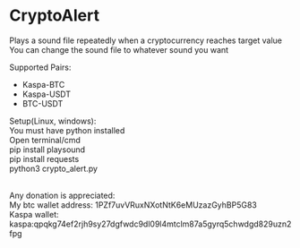# CryptoAlert
Plays a sound file repeatedly when a cryptocurrency reaches target value<br />
You can change the sound file to whatever sound you want

Supported Pairs:
- Kaspa-BTC
- Kaspa-USDT
- BTC-USDT


Setup(Linux, windows):<br />
You must have python installed<br />
Open terminal/cmd<br />
pip install playsound<br />
pip install requests<br />
python3 crypto_alert.py<br /><br />



Any donation is appreciated:<br />
My btc wallet address: 1PZf7uvVRuxNXotNtK6eMUzazGyhBP5G83<br />
Kaspa wallet: kaspa:qpqkg74ef2rjh9sy27dgfwdc9dl09l4mtclm87a5gyrq5chwdgd829uzn2fpg
